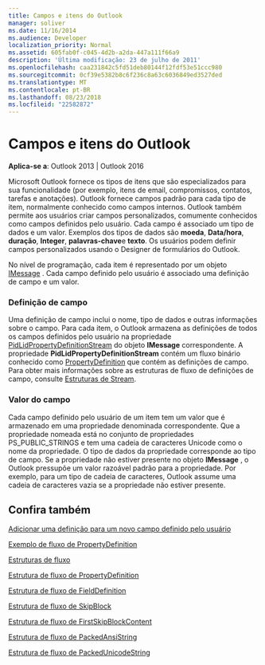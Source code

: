 ```yaml
---
title: Campos e itens do Outlook
manager: soliver
ms.date: 11/16/2014
ms.audience: Developer
localization_priority: Normal
ms.assetid: 605fab0f-c045-4d2b-a2da-447a111f66a9
description: 'Última modificação: 23 de julho de 2011'
ms.openlocfilehash: caa231842c5fd51deb80144f12fdf53e51ccc980
ms.sourcegitcommit: 0cf39e5382b8c6f236c8a63c6036849ed3527ded
ms.translationtype: MT
ms.contentlocale: pt-BR
ms.lasthandoff: 08/23/2018
ms.locfileid: "22582872"
---
```

# <a name="outlook-items-and-fields"></a>Campos e itens do Outlook

  
  
**Aplica-se a**: Outlook 2013 | Outlook 2016 
  
Microsoft Outlook fornece os tipos de itens que são especializados para sua funcionalidade (por exemplo, itens de email, compromissos, contatos, tarefas e anotações). Outlook fornece campos padrão para cada tipo de item, normalmente conhecido como campos internos. Outlook também permite aos usuários criar campos personalizados, comumente conhecidos como campos definidos pelo usuário. Cada campo é associado um tipo de dados e um valor. Exemplos dos tipos de dados são **moeda**, **Data/hora**, **duração**, **Integer**, **palavras-chave**e **texto**. Os usuários podem definir campos personalizados usando o Designer de formulários do Outlook.
  
No nível de programação, cada item é representado por um objeto [IMessage](imessageimapiprop.md) . Cada campo definido pelo usuário é associado uma definição de campo e um valor. 
  
### <a name="field-definition"></a>Definição de campo

Uma definição de campo inclui o nome, tipo de dados e outras informações sobre o campo. Para cada item, o Outlook armazena as definições de todos os campos definidos pelo usuário na propriedade [PidLidPropertyDefinitionStream](pidlidpropertydefinitionstream-canonical-property.md) do objeto **IMessage** correspondente. A propriedade **PidLidPropertyDefinitionStream** contém um fluxo binário conhecido como [PropertyDefinition](propertydefinition-stream-structure.md) que contém as definições de campo. Para obter mais informações sobre as estruturas de fluxo de definições de campo, consulte [Estruturas de Stream](stream-structures.md).
  
### <a name="field-value"></a>Valor do campo

Cada campo definido pelo usuário de um item tem um valor que é armazenado em uma propriedade denominada correspondente. Que a propriedade nomeada está no conjunto de propriedades PS_PUBLIC_STRINGS e tem uma cadeia de caracteres Unicode como o nome da propriedade. O tipo de dados da propriedade corresponde ao tipo de campo. Se a propriedade não estiver presente no objeto **IMessage** , o Outlook pressupõe um valor razoável padrão para a propriedade. Por exemplo, para um tipo de cadeia de caracteres, Outlook assume uma cadeia de caracteres vazia se a propriedade não estiver presente. 
  
## <a name="see-also"></a>Confira também



[Adicionar uma definição para um novo campo definido pelo usuário](how-to-add-a-definition-for-a-new-user-defined-field.md)
  
[Exemplo de fluxo de PropertyDefinition](propertydefinition-stream-sample.md)
  
[Estruturas de fluxo](stream-structures.md)
  
[Estrutura de fluxo de PropertyDefinition](propertydefinition-stream-structure.md)
  
[Estrutura de fluxo de FieldDefinition](fielddefinition-stream-structure.md)
  
[Estrutura de fluxo de SkipBlock](skipblock-stream-structure.md)
  
[Estrutura de fluxo de FirstSkipBlockContent](firstskipblockcontent-stream-structure.md)
  
[Estrutura de fluxo de PackedAnsiString](packedansistring-stream-structure.md)
  
[Estrutura de fluxo de PackedUnicodeString](packedunicodestring-stream-structure.md)

